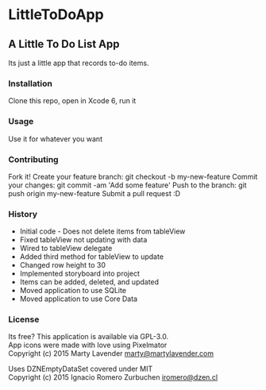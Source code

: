 # LittleToDoApp
## A Little To Do List App


Its just a little app that records to-do items. 

### Installation

Clone this repo, open in Xcode 6, run it

### Usage

Use it for whatever you want

### Contributing

Fork it!
Create your feature branch: git checkout -b my-new-feature
Commit your changes: git commit -am 'Add some feature'
Push to the branch: git push origin my-new-feature
Submit a pull request :D

### History

* Initial code - Does not delete items from tableView 
* Fixed tableView not updating with data
* Wired to tableView delegate
* Added third method for tableView to update
* Changed row height to 30
* Implemented storyboard into project
* Items can be added, deleted, and updated
* Moved application to use SQLite
* Moved application to use Core Data

### License

Its free?
This application is available via GPL-3.0.  
App icons were made with love using Pixelmator  
Copyright (c) 2015 Marty Lavender marty@martylavender.com

Uses DZNEmptyDataSet covered under MIT   
Copyright (c) 2015 Ignacio Romero Zurbuchen iromero@dzen.cl
